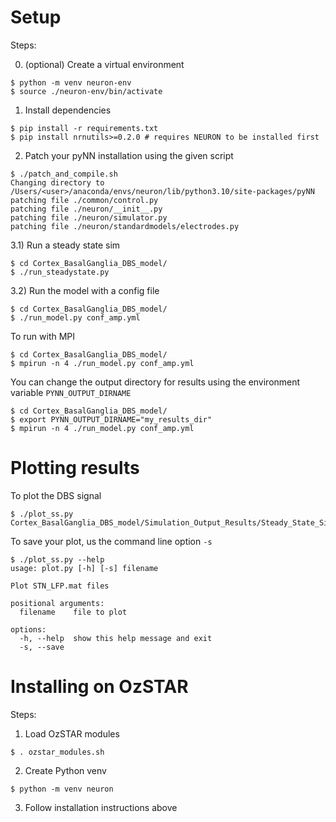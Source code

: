 # Setup
Steps:

0) (optional) Create a virtual environment
```shell
$ python -m venv neuron-env
$ source ./neuron-env/bin/activate
```

1) Install dependencies
```shell
$ pip install -r requirements.txt
$ pip install nrnutils>=0.2.0 # requires NEURON to be installed first
```

2) Patch your pyNN installation using the given script
```shell
$ ./patch_and_compile.sh
Changing directory to /Users/<user>/anaconda/envs/neuron/lib/python3.10/site-packages/pyNN
patching file ./common/control.py
patching file ./neuron/__init__.py
patching file ./neuron/simulator.py
patching file ./neuron/standardmodels/electrodes.py
```

3.1) Run a steady state sim
```shell
$ cd Cortex_BasalGanglia_DBS_model/
$ ./run_steadystate.py
```

3.2) Run the model with a config file
```shell
$ cd Cortex_BasalGanglia_DBS_model/
$ ./run_model.py conf_amp.yml
```

To run with MPI
```shell
$ cd Cortex_BasalGanglia_DBS_model/
$ mpirun -n 4 ./run_model.py conf_amp.yml
```

You can change the output directory for results using the environment variable `PYNN_OUTPUT_DIRNAME`
```shell
$ cd Cortex_BasalGanglia_DBS_model/
$ export PYNN_OUTPUT_DIRNAME="my_results_dir"
$ mpirun -n 4 ./run_model.py conf_amp.yml
```

# Plotting results
To plot the DBS signal
```shel
$ ./plot_ss.py Cortex_BasalGanglia_DBS_model/Simulation_Output_Results/Steady_State_Simulation/STN_LFP.mat
```

To save your plot, us the command line option `-s`
```shell
$ ./plot_ss.py --help
usage: plot.py [-h] [-s] filename

Plot STN_LFP.mat files

positional arguments:
  filename    file to plot

options:
  -h, --help  show this help message and exit
  -s, --save
```

# Installing on OzSTAR
Steps:

1) Load OzSTAR modules
```shell
$ . ozstar_modules.sh
```

2) Create Python venv
```shell
$ python -m venv neuron
```

3) Follow installation instructions above
